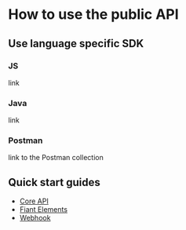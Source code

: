 # How to use the public API
## Use language specific SDK
### JS
link
### Java
link
### Postman
link to the Postman collection

## Quick start guides
- [Core API](quickstart-api)
- [Fiant Elements](quickstart-elements)
- [Webhook](quickstart-receiving-webhooks)


